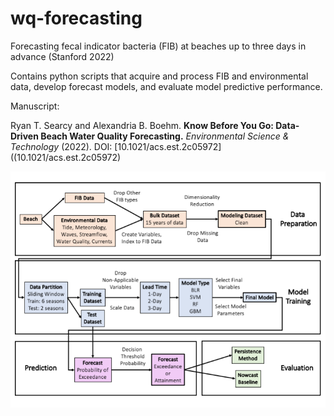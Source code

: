 # wq-forecasting
Forecasting fecal indicator bacteria (FIB) at beaches up to three days in advance (Stanford 2022)

Contains python scripts that acquire and process FIB and environmental data, develop forecast models, and evaluate model predictive performance.

Manuscript:

Ryan T. Searcy and Alexandria B. Boehm. **Know Before You Go: Data-Driven Beach Water Quality Forecasting.** *Environmental Science & Technology* (2022). DOI: [10.1021/acs.est.2c05972]((10.1021/acs.est.2c05972)

![](modeling/flow_diagram.png)